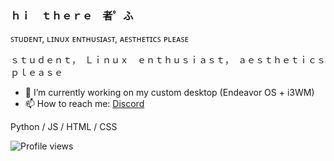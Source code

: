 ### ｈｉ　ｔｈｅｒｅ　者゜ふ

ꜱᴛᴜᴅᴇɴᴛ, ʟɪɴᴜx ᴇɴᴛʜᴜꜱɪᴀꜱᴛ, ᴀᴇꜱᴛʜᴇᴛɪᴄꜱ ᴘʟᴇᴀꜱᴇ

ｓｔｕｄｅｎｔ，　Ｌｉｎｕｘ　ｅｎｔｈｕｓｉａｓｔ，　ａｅｓｔｈｅｔｉｃｓ　ｐｌｅａｓｅ

- 🔭 I’m currently working on my custom desktop (Endeavor OS + i3WM) 
- 📫 How to reach me: [Discord](https://discords.com/bio/p/pumas) 

Python / JS / HTML / CSS

![Profile views](https://gpvc.arturio.dev/TSOT7)  
